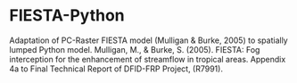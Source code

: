 # FIESTA-Python
Adaptation of PC-Raster FIESTA model (Mulligan &amp; Burke, 2005) to spatially lumped Python model. Mulligan, M., &amp; Burke, S. (2005). FIESTA: Fog interception for the enhancement of streamflow in tropical areas. Appendix 4a to Final Technical Report of DFID-FRP Project, (R7991). 
